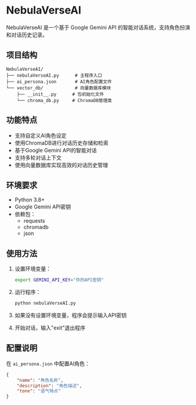 # NebulaVerseAI

NebulaVerseAI 是一个基于 Google Gemini API 的智能对话系统，支持角色扮演和对话历史记录。

## 项目结构

```
NebulaVerseAI/
├── nebulaVerseAI.py      # 主程序入口
├── ai_persona.json       # AI角色配置文件
└── vector_db/            # 向量数据库模块
    ├── __init__.py      # 包初始化文件
    └── chroma_db.py     # ChromaDB管理类
```

## 功能特点

- 支持自定义AI角色设定
- 使用ChromaDB进行对话历史存储和检索
- 基于Google Gemini API的智能对话
- 支持多轮对话上下文
- 使用向量数据库实现高效的对话历史管理

## 环境要求

- Python 3.8+
- Google Gemini API密钥
- 依赖包：
  - requests
  - chromadb
  - json

## 使用方法

1. 设置环境变量：
   ```bash
   export GEMINI_API_KEY="你的API密钥"
   ```

2. 运行程序：
   ```bash
   python nebulaVerseAI.py
   ```

3. 如果没有设置环境变量，程序会提示输入API密钥

4. 开始对话，输入"exit"退出程序

## 配置说明

在 `ai_persona.json` 中配置AI角色：
```json
{
    "name": "角色名称",
    "description": "角色描述",
    "tone": "语气特点"
}
``` 